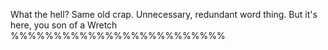 What the hell? Same old crap. Unnecessary, redundant word thing. But it's here, you son of a Wretch %%%%%%%%%%%%%%%%%%%%%%%%%
